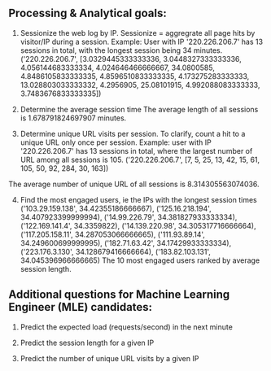 
## Processing & Analytical goals:

1. Sessionize the web log by IP. Sessionize = aggregrate all page hits by visitor/IP during a session.
Example: User with IP '220.226.206.7' has 13 sessions in total, with the longest session being 34 minutes.
('220.226.206.7',
  [3.0329445333333336,
   3.0448327333333336,
   4.056144683333334,
   4.024646466666667,
   34.0800585,
   4.8486105833333335,
   4.8596510833333335,
   4.173275283333333,
   13.028803033333332,
   4.2956905,
   25.08101915,
   4.992088083333333,
   3.7483676833333335])

2. Determine the average session time
The average length of all sessions is 1.678791824697907 minutes.

3. Determine unique URL visits per session. To clarify, count a hit to a unique URL only once per session.
Example: user with IP '220.226.206.7' has 13 sessions in total, where the largest number of URL among all sessions is 105.
('220.226.206.7',
  [7, 5, 25, 13, 42, 15, 61, 105, 50, 92, 284, 30, 163])

The average number of unique URL of all sessions is 8.314305563074036.

4. Find the most engaged users, ie the IPs with the longest session times
('103.29.159.138', 34.42355186666667),
 ('125.16.218.194', 34.407923399999994),
 ('14.99.226.79', 34.381827933333334),
 ('122.169.141.4', 34.3359822),
 ('14.139.220.98', 34.305317716666664),
 ('117.205.158.11', 34.287053066666665),
 ('111.93.89.14', 34.249600699999995),
 ('182.71.63.42', 34.17429933333334),
 ('223.176.3.130', 34.128679416666664),
 ('183.82.103.131', 34.045396966666665)
The 10 most engaged users ranked by average session length. 



## Additional questions for Machine Learning Engineer (MLE) candidates:
1. Predict the expected load (requests/second) in the next minute

2. Predict the session length for a given IP

3. Predict the number of unique URL visits by a given IP

